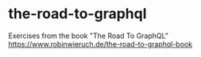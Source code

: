 # the-road-to-graphql
Exercises from the book "The Road To GraphQL" https://www.robinwieruch.de/the-road-to-graphql-book
